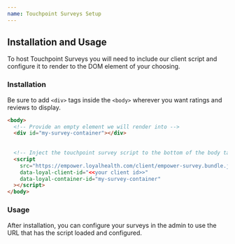 ```yaml
---
name: Touchpoint Surveys Setup
---
```


## Installation and Usage

To host Touchpoint Surveys you will need to include our client script and 
configure it to render to the DOM element of your choosing.

### Installation

Be sure to add `<div>` tags inside the `<body>` wherever you want ratings and 
reviews to display.

```html
<body>
  <!-- Provide an empty element we will render into -->
  <div id="my-survey-container"></div>
  
  
  <!-- Inject the touchpoint survey script to the bottom of the body tag -->
  <script
    src="https://empower.loyalhealth.com/client/empower-survey.bundle.js"
    data-loyal-client-id="<<your client id>>"
    data-loyal-container-id="my-survey-container"
  ></script>
</body>
```

### Usage

After installation, you can configure your surveys in the admin to use the 
URL that has the script loaded and configured. 